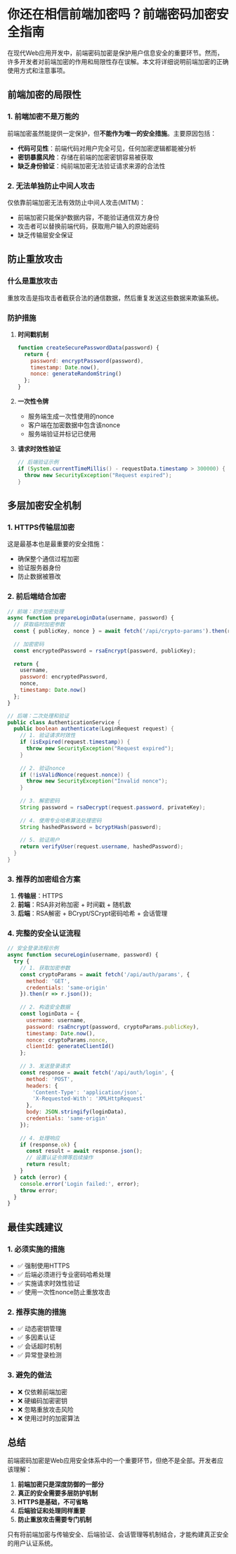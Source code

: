 # 你还在相信前端加密吗？前端密码加密安全指南

在现代Web应用开发中，前端密码加密是保护用户信息安全的重要环节。然而，许多开发者对前端加密的作用和局限性存在误解。本文将详细说明前端加密的正确使用方式和注意事项。

## 前端加密的局限性

### 1. 前端加密不是万能的

前端加密虽然能提供一定保护，但**不能作为唯一的安全措施**。主要原因包括：

- **代码可见性**：前端代码对用户完全可见，任何加密逻辑都能被分析
- **密钥暴露风险**：存储在前端的加密密钥容易被获取
- **缺乏身份验证**：纯前端加密无法验证请求来源的合法性

### 2. 无法单独防止中间人攻击

仅依靠前端加密无法有效防止中间人攻击(MITM)：

- 前端加密只能保护数据内容，不能验证通信双方身份
- 攻击者可以替换前端代码，获取用户输入的原始密码
- 缺乏传输层安全保证

## 防止重放攻击

### 什么是重放攻击

重放攻击是指攻击者截获合法的通信数据，然后重复发送这些数据来欺骗系统。

### 防护措施

1. **时间戳机制**
   ```javascript
   function createSecurePasswordData(password) {
     return {
       password: encryptPassword(password),
       timestamp: Date.now(),
       nonce: generateRandomString()
     };
   }
   ```

2. **一次性令牌**
   - 服务端生成一次性使用的nonce
   - 客户端在加密数据中包含该nonce
   - 服务端验证并标记已使用

3. **请求时效性验证**
   ```java
   // 后端验证示例
   if (System.currentTimeMillis() - requestData.timestamp > 300000) {
     throw new SecurityException("Request expired");
   }
   ```

## 多层加密安全机制

### 1. HTTPS传输层加密

这是最基本也是最重要的安全措施：
- 确保整个通信过程加密
- 验证服务器身份
- 防止数据被篡改

### 2. 前后端结合加密

```javascript
// 前端：初步加密处理
async function prepareLoginData(username, password) {
  // 获取临时加密参数
  const { publicKey, nonce } = await fetch('/api/crypto-params').then(r => r.json());
  
  // 加密密码
  const encryptedPassword = rsaEncrypt(password, publicKey);
  
  return {
    username,
    password: encryptedPassword,
    nonce,
    timestamp: Date.now()
  };
}
```

```java
// 后端：二次处理和验证
public class AuthenticationService {
  public boolean authenticate(LoginRequest request) {
    // 1. 验证请求时效性
    if (isExpired(request.timestamp)) {
      throw new SecurityException("Request expired");
    }
    
    // 2. 验证nonce
    if (!isValidNonce(request.nonce)) {
      throw new SecurityException("Invalid nonce");
    }
    
    // 3. 解密密码
    String password = rsaDecrypt(request.password, privateKey);
    
    // 4. 使用专业哈希算法处理密码
    String hashedPassword = bcryptHash(password);
    
    // 5. 验证用户
    return verifyUser(request.username, hashedPassword);
  }
}
```

### 3. 推荐的加密组合方案

1. **传输层**：HTTPS
2. **前端**：RSA非对称加密 + 时间戳 + 随机数
3. **后端**：RSA解密 + BCrypt/SCrypt密码哈希 + 会话管理

### 4. 完整的安全认证流程

```javascript
// 安全登录流程示例
async function secureLogin(username, password) {
  try {
    // 1. 获取加密参数
    const cryptoParams = await fetch('/api/auth/params', {
      method: 'GET',
      credentials: 'same-origin'
    }).then(r => r.json());
    
    // 2. 构造安全数据
    const loginData = {
      username: username,
      password: rsaEncrypt(password, cryptoParams.publicKey),
      timestamp: Date.now(),
      nonce: cryptoParams.nonce,
      clientId: generateClientId()
    };
    
    // 3. 发送登录请求
    const response = await fetch('/api/auth/login', {
      method: 'POST',
      headers: {
        'Content-Type': 'application/json',
        'X-Requested-With': 'XMLHttpRequest'
      },
      body: JSON.stringify(loginData),
      credentials: 'same-origin'
    });
    
    // 4. 处理响应
    if (response.ok) {
      const result = await response.json();
      // 设置认证令牌等后续操作
      return result;
    }
  } catch (error) {
    console.error('Login failed:', error);
    throw error;
  }
}
```

## 最佳实践建议

### 1. 必须实施的措施

- ✅ 强制使用HTTPS
- ✅ 后端必须进行专业密码哈希处理
- ✅ 实施请求时效性验证
- ✅ 使用一次性nonce防止重放攻击

### 2. 推荐实施的措施

- ✅ 动态密钥管理
- ✅ 多因素认证
- ✅ 会话超时机制
- ✅ 异常登录检测

### 3. 避免的做法

- ❌ 仅依赖前端加密
- ❌ 硬编码加密密钥
- ❌ 忽略重放攻击风险
- ❌ 使用过时的加密算法

## 总结

前端密码加密是Web应用安全体系中的一个重要环节，但绝不是全部。开发者应该理解：

1. **前端加密只是深度防御的一部分**
2. **真正的安全需要多层防护机制**
3. **HTTPS是基础，不可省略**
4. **后端验证和处理同样重要**
5. **防止重放攻击需要专门机制**

只有将前端加密与传输安全、后端验证、会话管理等机制结合，才能构建真正安全的用户认证系统。